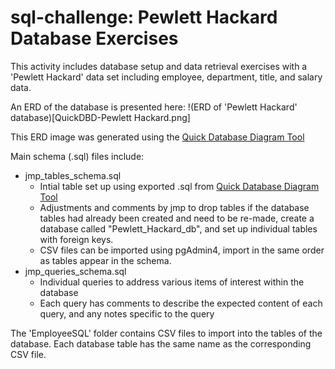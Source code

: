 # sql-challenge: Pewlett Hackard Database Exercises
This activity includes database setup and data retrieval exercises with a 'Pewlett Hackard' data set including employee, department, title, and salary data.

An ERD of the database is presented here:
!(ERD of 'Pewlett Hackard' database)[QuickDBD-Pewlett Hackard.png]

This ERD image was generated using the [Quick Database Diagram Tool](http://www.quickdatabasediagrams.com/)

Main schema (.sql) files include:
- jmp_tables_schema.sql
    - Intial table set up using exported .sql from [Quick Database Diagram Tool](http://www.quickdatabasediagrams.com/)
    - Adjustments and comments by jmp to drop tables if the database tables had already been created and need to be re-made, create a database called "Pewlett_Hackard_db", and set up individual tables with foreign keys.
    - CSV files can be imported using pgAdmin4, import in the same order as tables appear in the schema.
- jmp_queries_schema.sql
    - Individual queries to address various items of interest within the database
    - Each query has comments to describe the expected content of each query, and any notes specific to the query

The 'EmployeeSQL' folder contains CSV files to import into the tables of the database.  Each database table has the same name as the corresponding CSV file.